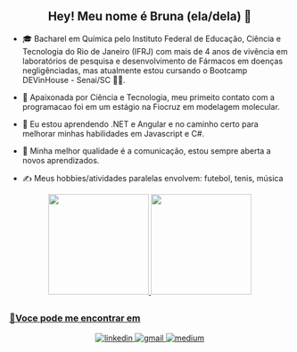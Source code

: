 ## <div align="center"> Hey! Meu nome é Bruna (ela/dela) 👋

- 🎓 Bacharel em Química pelo Instituto Federal de Educação, Ciência e Tecnologia do Rio de Janeiro (IFRJ) com mais de 4 anos de vivência em laboratórios de pesquisa e desenvolvimento de Fármacos em doenças negligênciadas, mas atualmente estou cursando o Bootcamp DEVinHouse - Senai/SC 👩‍💻.

- 🔭 Apaixonada por Ciência e Tecnologia, meu primeito contato com a programacao foi em um estágio na Fiocruz em modelagem molecular.

- 🌱 Eu estou aprendendo .NET e Angular e no caminho certo para melhorar minhas habilidades em Javascript e C#.

- 💬 Minha melhor qualidade é a comunicação, estou sempre aberta a novos aprendizados.

- ✍️ Meus hobbies/atividades paralelas envolvem: futebol, tenis, música 

<div align="center">
  <a href="https://github.com/hibrunasimoes">
  <img height="180em" src="https://github-readme-stats.vercel.app/api?username=hibrunasimoes&show_icons=true&theme=swift&include_all_commits=true&count_private=true"/>
  <img height="180em" src="https://github-readme-stats.vercel.app/api/top-langs/?username=hibrunasimoes&layout=compact&langs_count=7&theme=swift"/>
</div>

## <h3> 📩Voce pode me encontrar em </h3>
<div align="center">
<a href="https://www.linkedin.com/in/bruna-simões-98768a132/" target="_blank">
<img src=https://img.shields.io/badge/linkedin-%231E77B5.svg?&style=for-the-badge&logo=linkedin&logoColor=white alt=linkedin style="margin-bottom: 5px;" />
</a>
<a href="mailto:bruna.simoesmoita@gmail.com">
<img alt=gmail src="https://img.shields.io/badge/Gmail-D14836?style=for-the-badge&logo=gmail&logoColor=white"/>
</a>
<a href="https://medium.com/@bruna.simoesmoita">
<img alt=medium src= https://img.shields.io/badge/Medium-12100E?style=for-the-badge&logo=medium&logoColor=white />
</a>
